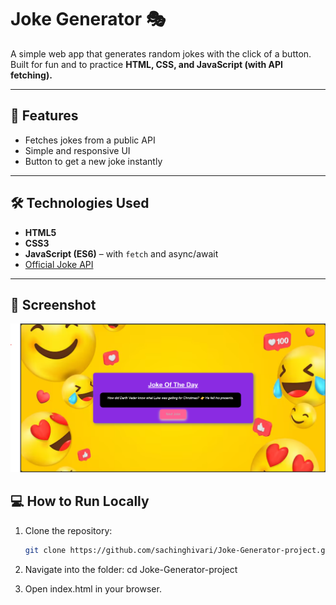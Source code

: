 # Joke Generator 🎭

A simple web app that generates random jokes with the click of a button.  
Built for fun and to practice **HTML, CSS, and JavaScript (with API fetching).**

---

## 🚀 Features
- Fetches jokes from a public API
- Simple and responsive UI
- Button to get a new joke instantly

---

## 🛠️ Technologies Used
- **HTML5**
- **CSS3**
- **JavaScript (ES6)** – with `fetch` and async/await
- [Official Joke API](https://official-joke-api.appspot.com/)

---

## 📸 Screenshot

![App Screenshot](./screenshot.png)

## 💻 How to Run Locally

1. Clone the repository:
   ```bash
   git clone https://github.com/sachinghivari/Joke-Generator-project.git
2. Navigate into the folder:
cd Joke-Generator-project

3. Open index.html in your browser.
  
